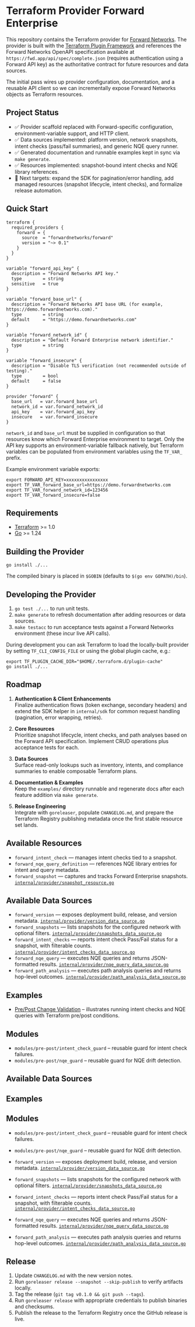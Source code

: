# Terraform Provider Forward Enterprise

This repository contains the Terraform provider for [Forward Networks](https://www.forwardnetworks.com). The provider is built with the [Terraform Plugin Framework](https://github.com/hashicorp/terraform-plugin-framework) and references the Forward Networks OpenAPI specification available at `https://fwd.app/api/spec/complete.json` (requires authentication using a Forward API key) as the authoritative contract for future resources and data sources.

The initial pass wires up provider configuration, documentation, and a reusable API client so we can incrementally expose Forward Networks objects as Terraform resources.

## Project Status

- ✅ Provider scaffold replaced with Forward-specific configuration, environment-variable support, and HTTP client.
- ✅ Data sources implemented: platform version, network snapshots, intent checks (pass/fail summaries), and generic NQE query runner.
- ✅ Generated documentation and runnable examples kept in sync via `make generate`.
- ✅ Resources implemented: snapshot-bound intent checks and NQE library references.
- 🚧 Next targets: expand the SDK for pagination/error handling, add managed resources (snapshot lifecycle, intent checks), and formalize release automation.

## Quick Start

```hcl
terraform {
  required_providers {
    forward = {
      source  = "forwardnetworks/forward"
      version = "~> 0.1"
    }
  }
}

variable "forward_api_key" {
  description = "Forward Networks API key."
  type        = string
  sensitive   = true
}

variable "forward_base_url" {
  description = "Forward Networks API base URL (for example, https://demo.forwardnetworks.com)."
  type        = string
  default     = "https://demo.forwardnetworks.com"
}

variable "forward_network_id" {
  description = "Default Forward Enterprise network identifier."
  type        = string
}

variable "forward_insecure" {
  description = "Disable TLS verification (not recommended outside of testing)."
  type        = bool
  default     = false
}

provider "forward" {
  base_url   = var.forward_base_url
  network_id = var.forward_network_id
  api_key    = var.forward_api_key
  insecure   = var.forward_insecure
}
```

`network_id` and `base_url` must be supplied in configuration so that resources know which Forward Enterprise environment to target. Only the API key supports an environment-variable fallback natively, but Terraform variables can be populated from environment variables using the `TF_VAR_` prefix.

Example environment variable exports:

```shell
export FORWARD_API_KEY=xxxxxxxxxxxxxxxx
export TF_VAR_forward_base_url=https://demo.forwardnetworks.com
export TF_VAR_forward_network_id=123456
export TF_VAR_forward_insecure=false
```

## Requirements

- [Terraform](https://developer.hashicorp.com/terraform/downloads) >= 1.0
- [Go](https://go.dev/dl/) >= 1.24

## Building the Provider

```shell
go install ./...
```

The compiled binary is placed in `$GOBIN` (defaults to `$(go env GOPATH)/bin`).

## Developing the Provider

1. `go test ./...` to run unit tests.
2. `make generate` to refresh documentation after adding resources or data sources.
3. `make testacc` to run acceptance tests against a Forward Networks environment (these incur live API calls).

During development you can ask Terraform to load the locally-built provider by setting `TF_CLI_CONFIG_FILE` or using the global plugin cache, e.g.:

```shell
export TF_PLUGIN_CACHE_DIR="$HOME/.terraform.d/plugin-cache"
go install ./...
```

## Roadmap

1. **Authentication & Client Enhancements**  
   Finalize authentication flows (token exchange, secondary headers) and extend the SDK helper in `internal/sdk` for common request handling (pagination, error wrapping, retries).

2. **Core Resources**  
   Prioritize snapshot lifecycle, intent checks, and path analyses based on the Forward API specification. Implement CRUD operations plus acceptance tests for each.

3. **Data Sources**  
   Surface read-only lookups such as inventory, intents, and compliance summaries to enable composable Terraform plans.

4. **Documentation & Examples**  
   Keep the `examples/` directory runnable and regenerate docs after each feature addition via `make generate`.

5. **Release Engineering**  
   Integrate with `goreleaser`, populate `CHANGELOG.md`, and prepare the Terraform Registry publishing metadata once the first stable resource set lands.


## Available Resources

- `forward_intent_check` — manages intent checks tied to a snapshot.
- `forward_nqe_query_definition` — references NQE library entries for intent and query metadata.
- `forward_snapshot` — captures and tracks Forward Enterprise snapshots. [`internal/provider/snapshot_resource.go`](internal/provider/snapshot_resource.go)

## Available Data Sources

- `forward_version` — exposes deployment build, release, and version metadata. [`internal/provider/version_data_source.go`](internal/provider/version_data_source.go)
- `forward_snapshots` — lists snapshots for the configured network with optional filters. [`internal/provider/snapshots_data_source.go`](internal/provider/snapshots_data_source.go)
- `forward_intent_checks` — reports intent check Pass/Fail status for a snapshot, with filterable counts. [`internal/provider/intent_checks_data_source.go`](internal/provider/intent_checks_data_source.go)
- `forward_nqe_query` — executes NQE queries and returns JSON-formatted results. [`internal/provider/nqe_query_data_source.go`](internal/provider/nqe_query_data_source.go)
- `forward_path_analysis` — executes path analysis queries and returns hop-level outcomes. [`internal/provider/path_analysis_data_source.go`](internal/provider/path_analysis_data_source.go)

## Examples

- [Pre/Post Change Validation](examples/pre-post) – illustrates running intent checks and NQE queries with Terraform pre/post conditions.

## Modules

- `modules/pre-post/intent_check_guard` – reusable guard for intent check failures.
- `modules/pre-post/nqe_guard` – reusable guard for NQE drift detection.

## Available Data Sources

## Examples

## Modules

- `modules/pre-post/intent_check_guard` – reusable guard for intent check failures.
- `modules/pre-post/nqe_guard` – reusable guard for NQE drift detection.

- `forward_version` — exposes deployment build, release, and version metadata. [`internal/provider/version_data_source.go`](internal/provider/version_data_source.go)
- `forward_snapshots` — lists snapshots for the configured network with optional filters. [`internal/provider/snapshots_data_source.go`](internal/provider/snapshots_data_source.go)
- `forward_intent_checks` — reports intent check Pass/Fail status for a snapshot, with filterable counts. [`internal/provider/intent_checks_data_source.go`](internal/provider/intent_checks_data_source.go)
- `forward_nqe_query` — executes NQE queries and returns JSON-formatted results. [`internal/provider/nqe_query_data_source.go`](internal/provider/nqe_query_data_source.go)
- `forward_path_analysis` — executes path analysis queries and returns hop-level outcomes. [`internal/provider/path_analysis_data_source.go`](internal/provider/path_analysis_data_source.go)

## Release

1. Update `CHANGELOG.md` with the new version notes.
2. Run `goreleaser release --snapshot --skip-publish` to verify artifacts locally.
3. Tag the release (`git tag v0.1.0 && git push --tags`).
4. Run `goreleaser release` with appropriate credentials to publish binaries and checksums.
5. Publish the release to the Terraform Registry once the GitHub release is live.
